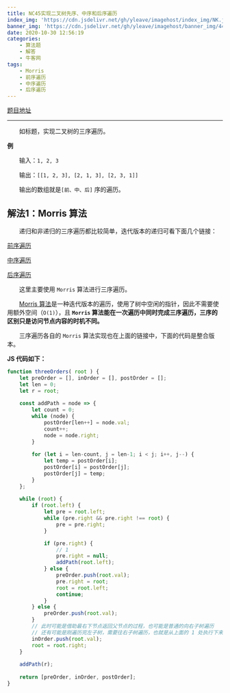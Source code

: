 ```yaml
---
title: NC45实现二叉树先序、中序和后序遍历
index_img: 'https://cdn.jsdelivr.net/gh/yleave/imagehost/index_img/NK.jpg'
banner_img: 'https://cdn.jsdelivr.net/gh/yleave/imagehost/banner_img/44.png'
date: 2020-10-30 12:56:19
categories:
    - 算法题
    - 解答
    - 牛客网
tags:
    - Morris
    - 前序遍历
    - 中序遍历
    - 后序遍历
---
```



[题目地址](https://www.nowcoder.com/practice/a9fec6c46a684ad5a3abd4e365a9d362?tpId=117&&tqId=35075&rp=1&ru=/ta/job-code-high&qru=/ta/job-code-high/question-ranking)

---

&emsp;&emsp;如标题，实现二叉树的三序遍历。

**例**

&emsp;&emsp;输入：`1, 2, 3`

&emsp;&emsp;输出：`[[1, 2, 3], [2, 1, 3], [2, 3, 1]]`

&emsp;&emsp;输出的数组就是`[前、中、后]` 序的遍历。



## 解法1：Morris 算法

&emsp;&emsp;递归和非递归的三序遍历都比较简单，迭代版本的递归可看下面几个链接：

[前序遍历](https://yleave.top/2020/10/27/%E7%AE%97%E6%B3%95%E9%A2%98/%E8%A7%A3%E7%AD%94/LeetCode/144-%E4%BA%8C%E5%8F%89%E6%A0%91%E7%9A%84%E5%89%8D%E5%BA%8F%E9%81%8D%E5%8E%86/#%E8%A7%A3%E6%B3%951%E8%BF%AD%E4%BB%A3)

[中序遍历](https://yleave.top/2020/09/24/%E7%AE%97%E6%B3%95%E9%A2%98/%E8%A7%A3%E7%AD%94/LeetCode/501-%E4%BA%8C%E5%8F%89%E6%90%9C%E7%B4%A2%E6%A0%91%E4%B8%AD%E7%9A%84%E4%BC%97%E6%95%B0/#%E8%A7%A3%E6%B3%951%E4%B8%AD%E5%BA%8F%E9%81%8D%E5%8E%86)

[后序遍历](https://yleave.top/2020/09/30/%E7%AE%97%E6%B3%95%E9%A2%98/%E8%A7%A3%E7%AD%94/LeetCode/145-%E4%BA%8C%E5%8F%89%E6%A0%91%E7%9A%84%E5%90%8E%E5%BA%8F%E9%81%8D%E5%8E%86/#%E8%A7%A3%E6%B3%951%E5%80%9F%E5%8A%A9%E6%A0%88%E8%BF%9B%E8%A1%8C%E5%90%8E%E5%BA%8F%E9%9D%9E%E9%80%92%E5%BD%92%E9%81%8D%E5%8E%86)

&emsp;&emsp;这里主要使用 `Morris` 算法进行三序遍历。

&emsp;&emsp;[Morris 算法](https://yleave.top/2020/09/24/%E7%AE%97%E6%B3%95%E9%A2%98/%E7%AE%97%E6%B3%95%E7%9F%A5%E8%AF%86/Morris%E7%AE%97%E6%B3%95/)是一种迭代版本的遍历，使用了树中空闲的指针，因此不需要使用额外空间（`O(1)`），且 **`Morris` 算法能在一次遍历中同时完成三序遍历，三序的区别只是访问节点内容的时机不同。**

&emsp;&emsp;三序遍历各自的 `Morris` 算法实现也在上面的链接中，下面的代码是整合版本。

**JS 代码如下：**

```js
function threeOrders( root ) {
    let preOrder = [], inOrder = [], postOrder = [];
    let len = 0;
    let r = root;
    
    const addPath = node => {
        let count = 0;
        while (node) {
            postOrder[len++] = node.val;
            count++;
            node = node.right;
        }
        
        for (let i = len-count, j = len-1; i < j; i++, j--) {
            let temp = postOrder[i];
            postOrder[i] = postOrder[j];
            postOrder[j] = temp;
        }
    };
    
    while (root) {
        if (root.left) {
            let pre = root.left;
            while (pre.right && pre.right !== root) {
                pre = pre.right;
            }

            if (pre.right) {
                // 1
                pre.right = null;
                addPath(root.left);
            } else {
                preOrder.push(root.val);
                pre.right = root;
                root = root.left;
                continue;
            }
        } else {
            preOrder.push(root.val);
        }
        // 此时可能是借助最右下节点返回父节点的过程，也可能是普通的向右子树遍历
        // 还有可能是刚遍历完左子树，需要往右子树遍历，也就是从上面的 1 处执行下来的
        inOrder.push(root.val);
        root = root.right;
    }
    
    addPath(r);
    
    return [preOrder, inOrder, postOrder];
}
```

